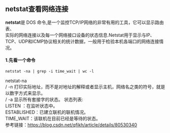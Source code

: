 ## netstat查看网络连接

**netstat**是 DOS 命令,是一个监控TCP/IP网络的非常有用的工具，它可以显示路由表、  
实际的网络连接以及每一个网络接口设备的状态信息.Netstat用于显示与IP、  
TCP、UDP和ICMP协议相关的统计数据，一般用于检验本机各端口的网络连接情况。

#### 1.先看一个命令

````shell script
netstat -na | grep -i time_wait | wc -l
````

netstat-na  
/ -n  打印实际地址，而不是对地址的解释或者显示主机，网络名之类的符号，就是以数字方式来显示。  
/ -a  显示所有套接字的状态。
状态列表:  
LISTEN ：在监听状态中。  
ESTABLISHED：已建立联机的联机情况。  
TIME_WAIT：该联机在目前已经是等待的状态。  
参考链接：<https://blog.csdn.net/qfikh/article/details/80530340>
